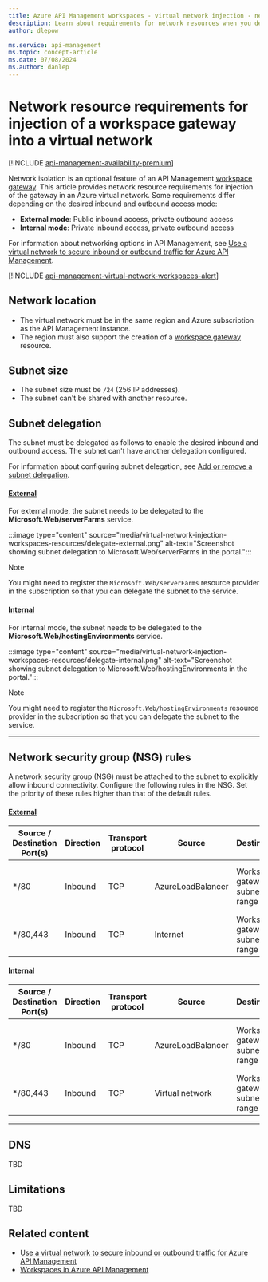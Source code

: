 ```yaml
---
title: Azure API Management workspaces - virtual network injection - network resources
description: Learn about requirements for network resources when you deploy (inject) your API Management workspace gateway in an Azure virtual network.
author: dlepow

ms.service: api-management
ms.topic: concept-article
ms.date: 07/08/2024
ms.author: danlep
---
```


# Network resource requirements for injection of a workspace gateway into a virtual network

[!INCLUDE [api-management-availability-premium](../../includes/api-management-availability-premium.md)]

Network isolation is an optional feature of an API Management [workspace gateway](workspaces-overview.md#workspace-gateway). This article provides network resource requirements for injection of the gateway in an Azure virtual network. Some requirements differ depending on the desired inbound and outbound access mode:

* **External mode**: Public inbound access, private outbound access
* **Internal mode**: Private inbound access, private outbound access

For information about networking options in API Management, see [Use a virtual network to secure inbound or outbound traffic for Azure API Management](virtual-network-concepts.md).

[!INCLUDE [api-management-virtual-network-workspaces-alert](../../includes/api-management-virtual-network-workspaces-alert.md)]


## Network location

* The virtual network must be in the same region and Azure subscription as the API Management instance.
* The region must also support the creation of a [workspace gateway](workspaces-overview.md#workspace-gateway) resource.

## Subnet size

* The subnet size must be `/24` (256 IP addresses).
* The subnet can't be shared with another resource.

## Subnet delegation

The subnet must be delegated as follows to enable the desired inbound and outbound access. The subnet can't have another delegation configured.

For information about configuring subnet delegation, see [Add or remove a subnet delegation](../virtual-network/manage-subnet-delegation.md).

#### [External](#tab/external)


For external mode, the subnet needs to be delegated to the **Microsoft.Web/serverFarms** service.

:::image type="content" source="media/virtual-network-injection-workspaces-resources/delegate-external.png" alt-text="Screenshot showing subnet delegation to Microsoft.Web/serverFarms in the portal.":::

> [!NOTE]
> You might need to register the `Microsoft.Web/serverFarms` resource provider in the subscription so that you can delegate the subnet to the service.

#### [Internal](#tab/internal)

For internal mode, the subnet needs to be delegated to the **Microsoft.Web/hostingEnvironments** service.

:::image type="content" source="media/virtual-network-injection-workspaces-resources/delegate-internal.png" alt-text="Screenshot showing subnet delegation to Microsoft.Web/hostingEnvironments in the portal.":::


> [!NOTE]
> You might need to register the `Microsoft.Web/hostingEnvironments` resource provider in the subscription so that you can delegate the subnet to the service.

---


## Network security group (NSG) rules

A network security group (NSG) must be attached to the subnet to explicitly allow inbound connectivity. Configure the following rules in the NSG. Set the priority of these rules higher than that of the default rules.

#### [External](#tab/external)

| Source / Destination Port(s) | Direction          | Transport protocol |   Source | Destination   | Purpose |
|------------------------------|--------------------|--------------------|---------------------------------------|----------------------------------|-----------|
| */80                          | Inbound            | TCP                | AzureLoadBalancer | Workspace gateway subnet range                           | Allow internal health ping traffic     |
| */80,443 | Inbound | TCP | Internet | Workspace gateway subnet range | Allow inbound traffic |

#### [Internal](#tab/internal)

| Source / Destination Port(s) | Direction          | Transport protocol |   Source | Destination   | Purpose |
|------------------------------|--------------------|--------------------|---------------------------------------|----------------------------------|-----------|
| */80                          | Inbound            | TCP                | AzureLoadBalancer | Workspace gateway subnet range                           | Allow internal health ping traffic     |
| */80,443 | Inbound | TCP | Virtual network | Workspace gateway subnet range | Allow inbound traffic |

---

## DNS

TBD

## Limitations

TBD


## Related content

* [Use a virtual network to secure inbound or outbound traffic for Azure API Management](virtual-network-concepts.md)
* [Workspaces in Azure API Management](workspaces-overview.md)





